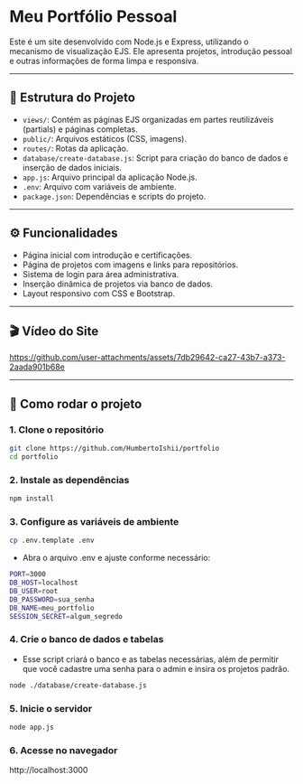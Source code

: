 # Meu Portfólio Pessoal

Este é um site desenvolvido com Node.js e Express, utilizando o mecanismo de visualização EJS. Ele apresenta projetos, introdução pessoal e outras informações de forma limpa e responsiva.

---

## 📁 Estrutura do Projeto

- `views/`: Contém as páginas EJS organizadas em partes reutilizáveis (partials) e páginas completas.
- `public/`: Arquivos estáticos (CSS, imagens).
- `routes/`: Rotas da aplicação.
- `database/create-database.js`: Script para criação do banco de dados e inserção de dados iniciais.
- `app.js`: Arquivo principal da aplicação Node.js.
- `.env`: Arquivo com variáveis de ambiente.
- `package.json`: Dependências e scripts do projeto.

---

## ⚙️ Funcionalidades

- Página inicial com introdução e certificações.
- Página de projetos com imagens e links para repositórios.
- Sistema de login para área administrativa.
- Inserção dinâmica de projetos via banco de dados.
- Layout responsivo com CSS e Bootstrap.

---

## 🎬 Vídeo do Site

https://github.com/user-attachments/assets/7db29642-ca27-43b7-a373-2aada901b68e

---

## 🚀 Como rodar o projeto

### 1. Clone o repositório

```bash
git clone https://github.com/HumbertoIshii/portfolio
cd portfolio
```

### 2. Instale as dependências

```bash
npm install
```

### 3. Configure as variáveis de ambiente

```bash
cp .env.template .env
```
- Abra o arquivo .env e ajuste conforme necessário:
```bash
PORT=3000
DB_HOST=localhost
DB_USER=root
DB_PASSWORD=sua_senha
DB_NAME=meu_portfolio
SESSION_SECRET=algum_segredo
```

### 4. Crie o banco de dados e tabelas

- Esse script criará o banco e as tabelas necessárias, além de permitir que você cadastre uma senha para o admin e insira os projetos padrão.
```bash
node ./database/create-database.js
```

### 5. Inicie o servidor

```bash
node app.js
```

### 6. Acesse no navegador
http://localhost:3000